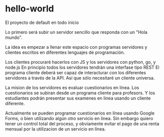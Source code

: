 # hello-world
El proyecto de default en todo inicio

Lo primero será subir un servidor sencillo que responda con un "Hola mundo".

La idea es empezar a llenar este espacio con programas servidores y clientes escritos en diferentes lenguajes de programación.

Los clientes procuraré hacerlos con JS y los servidores con python, go, y node.js
En principio todos los servidores tendrán una interfase tipo REST
El programa cliente deberá ser capaz de interacturar con los diferentes servidores a través de la API. Así que sólo necesitaré un cliente universa.

La mision de los servidores es evaluar cuestionarios en línea. Los cuestionarios se subiran desde un programa cliente para profesors. 
Y los estudiantes podrán presentar sus examenes en linea usando un cliente diferente.

Actualmente se pueden programar cuestionarios en línea usando Google Forms, o bien utilizando algún otro servicio en línea.
Sin embargo quiero tener un control total del proceso, y obviamente evitar el pago de una renta mensual por la utilizacion de un servicio en línea.

